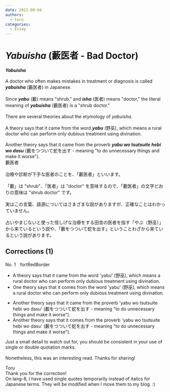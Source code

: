 ```yaml
---
date: 2021-09-04
authors:
  - toru
categories:
  - Essay
---
```


<h1 id="subject_show"><strong><em>Yabuisha</strong></em> (藪医者 - Bad Doctor)</h1>
<div class="date" hidden>Sep 4, 2021 16:16</div>
<div id="post"><div id="body_show_ori">
<strong><em>Yabuisha</strong></em><br/><br/>A doctor who often makes mistakes in treatment or diagnosis is called <strong><em>yabuisha</em></strong> (藪医者) in Japanese.<br/><br/>Since <strong><em>yabu</em></strong> (藪) means "shrub," and <strong><em>isha</em></strong> (医者) means "doctor," the literal meaning of <strong><em>yabuisha</em></strong> (藪医者) is a "shrub doctor."<br/><br/>There are several theories about the etymology of <em>yabuisha</em>.<br/><br/>A theory says that it came from the word <strong><em>yabu</em></strong> (野巫), which means a rural doctor who can perform only dubious treatment using divination.<br/><br/>Another theory says that it came from the proverb <strong><em>yabu wo tsutsuite hebi wo dasu</em></strong> (藪をつついて蛇を出す - meaning "to do unnecessary things and make it worse").
</div></div>

<!-- more -->

<div id="post_ja"><div id="body_show_mo">
藪医者<br/><br/>治療や診断が下手な医者のことを、「藪医者」といいます。<br/><br/>「藪」は "shrub"、「医者」は "doctor" を意味するので、「藪医者」の文字どおりの意味は "shrub doctor" です。<br/><br/>実はこの言葉、語源についてはさまざまな説がありますが、正確なことはわかっていません。<br/><br/>占いやまじないと使った怪しげな治療をする田舎の医者を指す「やぶ（野巫）」から来ているという説や、「藪をつついて蛇を出す」ということわざから来ているという説があります。
</div></div>

## Corrections (1)
<div id="block"><div class="first_name"> No. 1　<span class="just_name">fortRedBorder</span></div><div id="block2">
<ul class="correction_field">
<li class="incorrect">A theory says that it came from the word 'yabu' (野巫), which means a rural doctor who can perform only dubious treatment using divination.</li>
<li class="corrected correct">
<span class="f_blue">One </span>theory says that it <span class="f_blue">comes </span>from the word 'yabu' (野巫), which means a rural doctor who can perform only dubious treatment using divination.
</li>
</ul>
<ul class="correction_field">
<li class="incorrect">Another theory says that it came from the proverb 'yabu wo tsutsuite hebi wo dasu' (藪をつついて蛇を出す - meaning "to do unnecessary things and make it worse").</li>
<li class="corrected correct">
Another theory says that it <span class="f_blue">comes </span>from the proverb 'yabu wo tsutsuite hebi wo dasu' (藪をつついて蛇を出す - meaning "to do unnecessary things and make it worse").
</li>
</ul>
<p class="comment_small">
 Just a small detail to watch out for, you should be consistent in your use of single or double quotation marks.
 <br/>
 <br/>
 Nonetheless, this was an interesting read. Thanks for sharing!
</p>

</div><div class="name"><span class="just_name">Toru</span><br>
Thank you for the correction!<br/>On lang-8, I have used single quotes temporarily instead of italics for Japanese terms. They will be modified when I move them to my blog. :)
</div>
</div>
